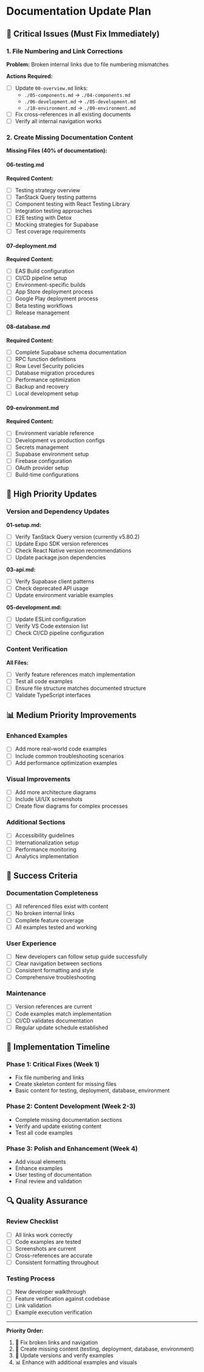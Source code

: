 # Documentation Update Plan

## 🚨 Critical Issues (Must Fix Immediately)

### 1. File Numbering and Link Corrections

**Problem:** Broken internal links due to file numbering mismatches

**Actions Required:**

- [ ] Update `00-overview.md` links:
  - `./05-components.md` → `./04-components.md`
  - `./06-development.md` → `./05-development.md`
  - `./10-environment.md` → `./09-environment.md`
- [ ] Fix cross-references in all existing documents
- [ ] Verify all internal navigation works

### 2. Create Missing Documentation Content

**Missing Files (40% of documentation):**

#### 06-testing.md

**Required Content:**

- [ ] Testing strategy overview
- [ ] TanStack Query testing patterns
- [ ] Component testing with React Testing Library
- [ ] Integration testing approaches
- [ ] E2E testing with Detox
- [ ] Mocking strategies for Supabase
- [ ] Test coverage requirements

#### 07-deployment.md

**Required Content:**

- [ ] EAS Build configuration
- [ ] CI/CD pipeline setup
- [ ] Environment-specific builds
- [ ] App Store deployment process
- [ ] Google Play deployment process
- [ ] Beta testing workflows
- [ ] Release management

#### 08-database.md

**Required Content:**

- [ ] Complete Supabase schema documentation
- [ ] RPC function definitions
- [ ] Row Level Security policies
- [ ] Database migration procedures
- [ ] Performance optimization
- [ ] Backup and recovery
- [ ] Local development setup

#### 09-environment.md

**Required Content:**

- [ ] Environment variable reference
- [ ] Development vs production configs
- [ ] Secrets management
- [ ] Supabase environment setup
- [ ] Firebase configuration
- [ ] OAuth provider setup
- [ ] Build-time configurations

## 🔧 High Priority Updates

### Version and Dependency Updates

**01-setup.md:**

- [ ] Verify TanStack Query version (currently v5.80.2)
- [ ] Update Expo SDK version references
- [ ] Check React Native version recommendations
- [ ] Update package.json dependencies

**03-api.md:**

- [ ] Verify Supabase client patterns
- [ ] Check deprecated API usage
- [ ] Update environment variable examples

**05-development.md:**

- [ ] Update ESLint configuration
- [ ] Verify VS Code extension list
- [ ] Check CI/CD pipeline configuration

### Content Verification

**All Files:**

- [ ] Verify feature references match implementation
- [ ] Test all code examples
- [ ] Ensure file structure matches documented structure
- [ ] Validate TypeScript interfaces

## 📊 Medium Priority Improvements

### Enhanced Examples

- [ ] Add more real-world code examples
- [ ] Include common troubleshooting scenarios
- [ ] Add performance optimization examples

### Visual Improvements

- [ ] Add more architecture diagrams
- [ ] Include UI/UX screenshots
- [ ] Create flow diagrams for complex processes

### Additional Sections

- [ ] Accessibility guidelines
- [ ] Internationalization setup
- [ ] Performance monitoring
- [ ] Analytics implementation

## 🎯 Success Criteria

### Documentation Completeness

- [ ] All referenced files exist with content
- [ ] No broken internal links
- [ ] Complete feature coverage
- [ ] All examples tested and working

### User Experience

- [ ] New developers can follow setup guide successfully
- [ ] Clear navigation between sections
- [ ] Consistent formatting and style
- [ ] Comprehensive troubleshooting

### Maintenance

- [ ] Version references are current
- [ ] Code examples match implementation
- [ ] CI/CD validates documentation
- [ ] Regular update schedule established

## 📅 Implementation Timeline

### Phase 1: Critical Fixes (Week 1)

- Fix file numbering and links
- Create skeleton content for missing files
- Basic content for testing, deployment, database, environment

### Phase 2: Content Development (Week 2-3)

- Complete missing documentation sections
- Verify and update existing content
- Test all code examples

### Phase 3: Polish and Enhancement (Week 4)

- Add visual elements
- Enhance examples
- User testing of documentation
- Final review and validation

## 🔍 Quality Assurance

### Review Checklist

- [ ] All links work correctly
- [ ] Code examples are tested
- [ ] Screenshots are current
- [ ] Cross-references are accurate
- [ ] Consistent formatting throughout

### Testing Process

- [ ] New developer walkthrough
- [ ] Feature verification against codebase
- [ ] Link validation
- [ ] Example execution verification

---

**Priority Order:**

1. 🚨 Fix broken links and navigation
2. 📝 Create missing content (testing, deployment, database, environment)
3. 🔧 Update versions and verify examples
4. 📊 Enhance with additional examples and visuals
